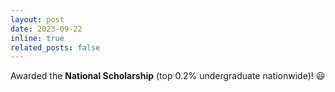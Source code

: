 ```yaml
---
layout: post
date: 2023-09-22
inline: true
related_posts: false
---
```


Awarded the **National Scholarship** (top 0.2% undergraduate nationwide)! :smiley:
